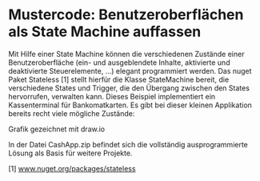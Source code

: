 # Mustercode: Benutzeroberflächen als State Machine auffassen
Mit Hilfe einer State Machine können die verschiedenen Zustände einer Benutzeroberfläche (ein- und ausgeblendete Inhalte, aktivierte und deaktivierte Steuerelemente, …) elegant programmiert werden. Das nuget Paket Stateless [1] stellt hierfür die Klasse StateMachine bereit, die verschiedene States und Trigger, die den Übergang zwischen den States hervorrufen, verwalten kann. Dieses Beispiel implementiert ein Kassenterminal für Bankomatkarten. Es gibt bei dieser kleinen Applikation bereits recht viele mögliche Zustände:

Grafik gezeichnet mit draw.io

In der Datei CashApp.zip befindet sich die vollständig ausprogrammierte Lösung als Basis für weitere Projekte.

[1] www.nuget.org/packages/stateless
